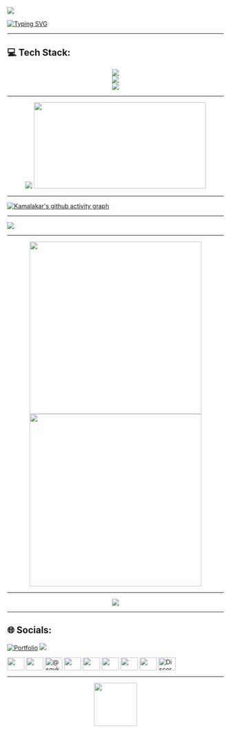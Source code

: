 <img src="https://komarev.com/ghpvc/?username=sgvkamalakar&label=Profile%20views&color=blue&style=flat" /> 


[![Typing SVG](https://readme-typing-svg.demolab.com/?lines=I'm+Kamalakar🤓,+a+CS+Undergrad+hailing+from+Visakhapatnam🌊,+India...;Passionate+about+working+on+GenAI,+LLMs,+and+ML+projects....;&center=true&color=40b983&duration=7000&multiline=false&width=1000)](https://github.com/sgvkamalakar)
 
----

## 💻 Tech Stack:


<p align="center">
  <a href="https://skillicons.dev">
    <img src="https://skillicons.dev/icons?i=python,java,cpp,c,html,css,js" /></br>
    <img src="https://skillicons.dev/icons?i=tensorflow,pytorch,opencv,flask" /></br>
    <img src="https://skillicons.dev/icons?i=gcp,azure,ai,mysql,git,github,aws" /></br>
  </a>
</p>

----

<p align="center">
  <img src ="https://github-readme-streak-stats.herokuapp.com?user=sgvkamalakar&theme=vue-dark&background=00000000&hide_border=true">
 
  <img src="https://github-readme-stats.vercel.app/api?username=Sgvkamalakar&include_all_commits=true&count_private=true&show_icons=true&line_height=20&title_color=2B5BBD&icon_color=1124BB&text_color=40B983&bg_color=0,000000,130F40" width=400 height=200/>
</p>

----

[![Kamalakar's github activity graph](https://github-readme-activity-graph.vercel.app/graph?username=sgvkamalakar&theme=vue&bg_color=00000000&hide_border=true)](https://github.com/sgvkamalakar/github-readme-activity-graph)


----

![](https://github-profile-trophy.vercel.app/?username=Sgvkamalakar&theme=radical&no-frame=true&no-bg=false&margin-w=4)

----

<p align="center">
  <img src="https://stats.quine.sh/Sgvkamalakar/github?theme=dark" width="400" />
  <img src="https://stats.quine.sh/Sgvkamalakar/dependencies?theme=dark" width="400" />
</p>

-----

<div align="center">
 
  <img src="https://api.githubtrends.io/user/svg/Sgvkamalakar/langs" wudth=400 />
</div>  

-----

## 🌐 Socials:
[![Portfolio](https://img.shields.io/badge/View_Portfolio-4CAF50?style=for-the-badge&logo=web&logoColor=white)](https://sgvkamalakar.github.io/)
[![](https://img.shields.io/badge/dynamic/json?style=flat&labelColor=black&color=%23ffa116&label=Solved&query=solvedOverTotal&url=https%3A%2F%2Fbadge.xyli.tech/%2Fapi%2Fusers%2Fsgv_kamalakar&logo=leetcode&logoColor=yellow)](https://leetcode.com/sgv_kamalakar/)

<p align="left"> 
<a href="https://linkedin.com/in/sgvkamalakar" target="_blank"><img align="center" src="https://raw.githubusercontent.com/rahuldkjain/github-profile-readme-generator/master/src/images/icons/Social/linked-in-alt.svg"  height="30" width="40" /></a>
<a href="https://twitter.com/sgvkamalakar" target="_blank"><img align="center" src="https://raw.githubusercontent.com/rahuldkjain/github-profile-readme-generator/master/src/images/icons/Social/twitter.svg" height="30" width="40" /></a>
<a href="https://medium.com/@sgvkamalakar" target="_blank"><img align="center" src="https://raw.githubusercontent.com/rahuldkjain/github-profile-readme-generator/master/src/images/icons/Social/medium.svg" alt="@sgvkamalakar" height="30" width="40" /></a>
<a href="https://www.instagram.com/its._.me._.kamalakar" target="_blank"><img align="center" src="https://raw.githubusercontent.com/rahuldkjain/github-profile-readme-generator/master/src/images/icons/Social/instagram.svg"  height="30" width="40" /></a>
<a href="https://www.leetcode.com/sgv_kamalakar/" target="_blank"><img align="center" src="https://raw.githubusercontent.com/rahuldkjain/github-profile-readme-generator/master/src/images/icons/Social/leet-code.svg" height="30" width="40" /></a>
<a href="https://auth.geeksforgeeks.org/user/sgvkamalakar/profile/" target="_blank"><img align="center" src="https://raw.githubusercontent.com/rahuldkjain/github-profile-readme-generator/master/src/images/icons/Social/geeks-for-geeks.svg" height="30" width="40" /></a>
<a href="https://www.codechef.com/users/sgvkamalakar03" target="_blank"><img align="center" src="https://cdn.jsdelivr.net/npm/simple-icons@3.1.0/icons/codechef.svg"  height="30" width="40" /></a>
<a href="https://www.hackerrank.com/profile/sgvkamalakar" target="_blank"><img align="center" src="https://raw.githubusercontent.com/rahuldkjain/github-profile-readme-generator/master/src/images/icons/Social/hackerrank.svg"  height="30" width="40" /></a>
<a href="https://discord.gg/kamalakar_satapathi" target="_blank"><img align="center" src="https://raw.githubusercontent.com/rahuldkjain/github-profile-readme-generator/master/src/images/icons/Social/discord.svg" alt="Discord" height="30" width="40" /></a>
</p>


-----
<div align="center">
  <img src="https://media.giphy.com/media/M9gbBd9nbDrOTu1Mqx/giphy.gif" width="100"/>
</div>
